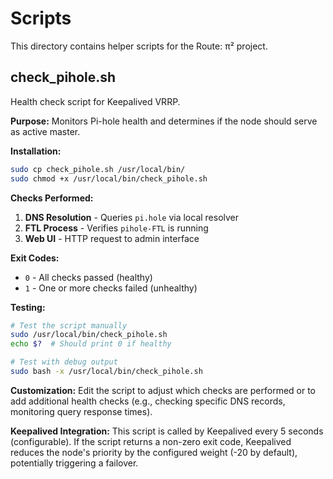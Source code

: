 # Scripts

This directory contains helper scripts for the Route: π² project.

## check_pihole.sh

Health check script for Keepalived VRRP.

**Purpose:** Monitors Pi-hole health and determines if the node should serve as active master.

**Installation:**
```bash
sudo cp check_pihole.sh /usr/local/bin/
sudo chmod +x /usr/local/bin/check_pihole.sh
```

**Checks Performed:**
1. **DNS Resolution** - Queries `pi.hole` via local resolver
2. **FTL Process** - Verifies `pihole-FTL` is running
3. **Web UI** - HTTP request to admin interface

**Exit Codes:**
- `0` - All checks passed (healthy)
- `1` - One or more checks failed (unhealthy)

**Testing:**
```bash
# Test the script manually
sudo /usr/local/bin/check_pihole.sh
echo $?  # Should print 0 if healthy

# Test with debug output
sudo bash -x /usr/local/bin/check_pihole.sh
```

**Customization:**
Edit the script to adjust which checks are performed or to add additional health checks (e.g., checking specific DNS records, monitoring query response times).

**Keepalived Integration:**
This script is called by Keepalived every 5 seconds (configurable). If the script returns a non-zero exit code, Keepalived reduces the node's priority by the configured weight (-20 by default), potentially triggering a failover.
